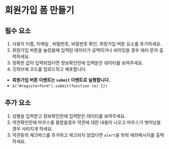 # 회원가입 폼 만들기

## 필수 요소

1. 사용자 이름, 이메일 , 비밀번호, 비밀번호 확인, 회원가입 버튼 요소를 추가하세요.
2. 회원가입 버튼을 눌렀을때 입력된 데이터가 공백이거나 비어있을 경우 에러 문자 출력하세요.
3. 정확한 값이 입력되었다면 정보확인란에 입력받은 데이터를 보여주세요.
4. 깃허브에 코드를 업로드하고 배포합니다.

- **회원가입 버튼 이벤트는 `submit` 이벤트로 실행합니다.**
- `$("#registerForm").submit(function (e) {})`

## 추가 요소

1. 성별을 입력받고 정보확인란에 입력받은 데이터를 보여주세요.
2. 약관확인란에 마우스를 올렸을경우 약관에 대한 내용이 나오고 마우스가 벗어났을 경우 사라지게 하세요.
3. 약관동의 체크박스를 추가하고 체크되지 않았다면 `alert`을 띄워 에러메시지롤 출력하세요.
